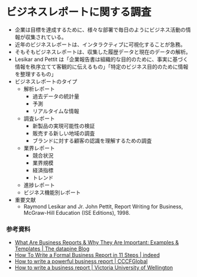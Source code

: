 # ビジネスレポートに関する調査

- 企業は目標を達成するために、様々な部署で毎日のようにビジネス活動の情報が収集されている。
- 近年のビジネスレポートは、インタラクティブに可視化することが急務。
- そもそもビジネスレポートは、収集した履歴データと現在のデータの解析。
- Lesikar and Pettit は「企業報告書は組織的な目的のために、事実に基づく情報を秩序立てて客観的に伝えるもの」「特定のビジネス目的のために情報を整理するもの」
- ビジネスレポートのタイプ
    - 解析レポート
        - 過去データの統計量
        - 予測
        - リアルタイムな情報
    - 調査レポート
        - 新製品の実現可能性の検証
        - 販売する新しい地域の調査
        - ブランドに対する顧客の認識を理解するための調査
    - 業界レポート
        - 競合状況
        - 業界規模
        - 経済指標
        - トレンド
    - 進捗レポート
    - ビジネス機能別レポート
- 重要文献
    - Raymond Lesikar and Jr. John Pettit, Report Writing for Business, McGraw-Hill Education (ISE Editions), 1998. 

### 参考資料

- [What Are Business Reports & Why They Are Important: Examples & Templates | The datapine Blog](https://www.datapine.com/blog/business-report-examples-and-templates/)
- [How To Write a Formal Business Report in 11 Steps | indeed](https://www.indeed.com/career-advice/career-development/formal-business-report-example)
- [How to write a powerful business report | CCCFGlobal](https://edu.gcfglobal.org/en/business-communication/how-to-write-a-powerful-business-report/1/)
- [How to write a business report | Victoria University of Wellington](https://www.wgtn.ac.nz/learning-teaching/support/approach/steps-to-teaching-success/resources/WSBG-report-writing-guide-2017.pdf)